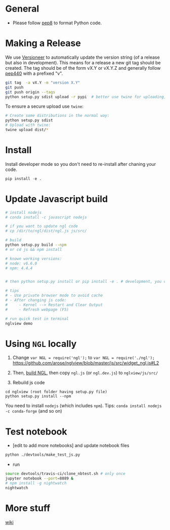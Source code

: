 
General
=======

* Please follow [pep8](https://www.python.org/dev/peps/pep-0008/) to format Python code.


Making a Release
================

We use [Versioneer](https://github.com/warner/python-versioneer) to automatically update the version string (of a release but also in development). This means for a release a new git tag should be created. The tag should be of the form vX.Y or vX.Y.Z and generally follow [pep440](https://www.python.org/dev/peps/pep-0440/) with a prefixed "v".

```bash
git tag  -a vX.Y -m "version X.Y"
git push
git push origin --tags
python setup.py sdist upload -r pypi  # better use twine for uploading, see below
```

To ensure a secure upload use `twine`:
```bash
# Create some distributions in the normal way:
python setup.py sdist
# Upload with twine:
twine upload dist/*
```
Install
=======
Install developer mode so you don't need to  re-install after chaning your code.

```python
pip install -e .
```

Update Javascript build
========================
```bash
# install nodejs
# conda install -c javascript nodejs

# if you want to update ngl code
# cp /dir/to/ngl/dist/ngl.js js/src/

# build
python setup.py build --npm
# or cd js && npm install

# known working versions:
# node: v6.6.0
# npm: 4.4.4


# then python setup.py install or pip install -e . # development, you can edit the source code without re-installing

# tips
# - Use private browser mode to avoid cache
# - After changing js code:
#     - Kernel --> Restart and Clear Output
#     - Refresh webpage (F5)

# run quick test in terminal
nglview demo
```

Using `NGL` locally
===================

1. Change 
`var NGL = require('ngl');` to `var NGL = require('./ngl');`
https://github.com/arose/nglview/blob/master/js/src/widget_ngl.js#L2

2. Then, [build NGL](https://github.com/arose/ngl/blob/master/DEVELOPMENT.md#building), then copy `ngl.js` (or `ngl.dev.js`) to `nglview/js/src/`

3. Rebuild js code
```
cd nglview (root folder having setup.py file)
python setup.py install --npm
```

You need to install `nodejs` (which includes `npm`).
Tips: `conda install nodejs -c conda-forge` (and so on)

Test notebook
=============

- [edit to add more notebooks] and update notebook files
```bash
python ./devtools/make_test_js.py
```

- run

```bash
source devtools/travis-ci/clone_nbtest.sh # only once
jupyter notebook --port=8889 &
# npm install -g nightwatch
nightwatch
```

More stuff
==========

[wiki](https://github.com/arose/nglview/wiki)
